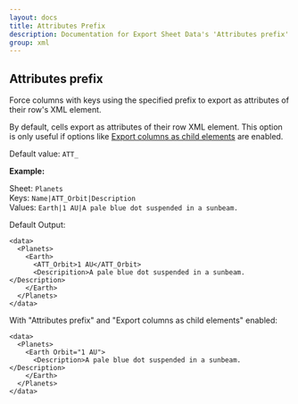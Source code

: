 ```yaml
---
layout: docs
title: Attributes Prefix
description: Documentation for Export Sheet Data's 'Attributes prefix' option.
group: xml
---
```


Attributes prefix
-----------------
Force columns with keys using the specified prefix to export as attributes of their row's XML element.

By default, cells export as attributes of their row XML element. This option is only useful if options like [Export columns as child elements](exportcolumnsaschildelements.md) are enabled.

Default value: `ATT_`

<b>Example:</b>

Sheet: `Planets`<br>
Keys: `Name|ATT_Orbit|Description`<br>
Values: `Earth|1 AU|A pale blue dot suspended in a sunbeam.`

Default Output:
```
<data>
  <Planets>
    <Earth>
      <ATT_Orbit>1 AU</ATT_Orbit>
      <Descripition>A pale blue dot suspended in a sunbeam.</Description>
    </Earth>
  </Planets>
</data>
```

With "Attributes prefix" and "Export columns as child elements" enabled:
```
<data>
  <Planets>
    <Earth Orbit="1 AU">
      <Description>A pale blue dot suspended in a sunbeam.</Description>
    </Earth>
  </Planets>
</data>
```
